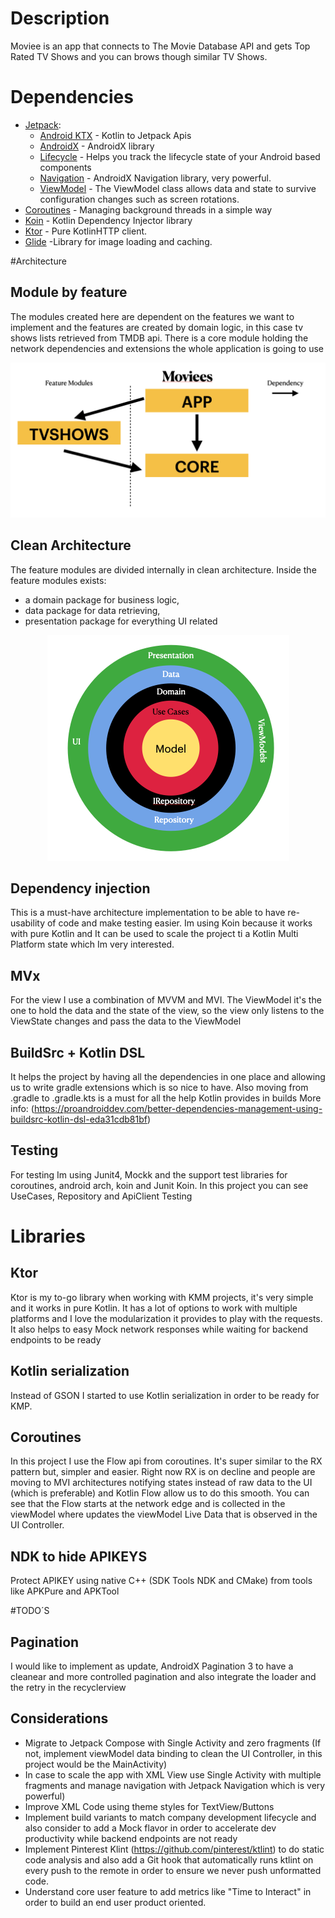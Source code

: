 # Description
Moviee is an app that connects to The Movie Database API and gets Top Rated TV Shows and you can brows though similar
TV Shows.

# Dependencies

-   [Jetpack](https://developer.android.com/jetpack):
    -   [Android KTX](https://developer.android.com/kotlin/ktx.html) - Kotlin to Jetpack Apis
    -   [AndroidX](https://developer.android.com/jetpack/androidx) - AndroidX library
    -   [Lifecycle](https://developer.android.com/topic/libraries/architecture/lifecycle) - Helps you track the lifecycle state of your Android based components
    -   [Navigation](https://developer.android.com/guide/navigation/) - AndroidX Navigation library, very powerful.
    -   [ViewModel](https://developer.android.com/topic/libraries/architecture/viewmodel) - The ViewModel class allows data and state to survive configuration
        changes such as screen rotations.
-   [Coroutines](https://kotlinlang.org/docs/reference/coroutines-overview.html) - Managing background threads in a simple way
-   [Koin](https://insert-koin.io/) - Kotlin Dependency Injector library
-   [Ktor](https://ktor.io/docs/welcome.html) - Pure KotlinHTTP client.
-   [Glide](https://bumptech.github.io/glide/) -Library for image loading and caching.

#Architecture

## Module by feature
The modules created here are dependent on the features we want to implement and the features
are created by domain logic, in this case tv shows lists retrieved from TMDB api.
There is a core module holding the network dependencies and extensions the whole application is
going to use

<p align="center">
 <img src="resources/architecture-dependency.png">
</p>


## Clean Architecture
The feature modules are divided internally in clean architecture. Inside the feature modules exists:
- a domain package for business logic,
- data package for data retrieving,
- presentation package for everything UI related

<p align="center">
 <img src="resources/clean-architecture.png">
</p>

## Dependency injection
This is a must-have architecture implementation to be able to have re-usability of code and make testing easier.
Im using Koin because it works with pure Kotlin and
It can be used to scale the project ti a Kotlin Multi Platform state which Im very interested.

## MVx
For the view I use a combination of MVVM and MVI. The ViewModel it's the one to hold the data
and the state of the view, so the view only listens to the ViewState changes and pass the data
to the ViewModel

## BuildSrc + Kotlin DSL
It helps the project by having all the dependencies in one place and allowing us to write gradle
extensions which is so nice to have. Also moving from .gradle to .gradle.kts is a must for all the
help Kotlin provides in builds
More info: (https://proandroiddev.com/better-dependencies-management-using-buildsrc-kotlin-dsl-eda31cdb81bf)

## Testing
For testing Im using Junit4, Mockk and the support test libraries for coroutines, android arch, koin and Junit Koin.
In this project you can see UseCases, Repository and ApiClient Testing

# Libraries

## Ktor
Ktor is my to-go library when working with KMM projects, it's very simple and it works in pure
Kotlin. It has a lot of options to work with multiple platforms and I love the modularization it
provides to play with the requests.
It also helps to easy Mock network responses while waiting for backend endpoints to be ready

## Kotlin serialization
Instead of GSON I started to use Kotlin serialization in order to be ready for KMP.

## Coroutines
In this project I use the Flow api from coroutines. It's super similar to the RX pattern but, simpler
and easier. Right now RX is on decline and people are moving to MVI architectures notifying states
instead of raw data to the UI (which is preferable) and Kotlin Flow allow us to do this smooth.
You can see that the Flow starts at the network edge and is collected in the viewModel where updates the
viewModel Live Data that is observed in the UI Controller.

## NDK to hide APIKEYS
Protect APIKEY using native C++ (SDK Tools NDK and CMake) from tools like APKPure and APKTool

#TODO´S

## Pagination
I would like to implement as update, AndroidX Pagination 3 to have a cleanear and more controlled pagination
and also integrate the loader and the retry in the recyclerview

## Considerations
- Migrate to Jetpack Compose with Single Activity and zero fragments (If not, implement viewModel data binding to clean the UI Controller, in this project would be the MainActivity)
- In case to scale the app with XML View use Single Activity with multiple fragments and manage navigation with Jetpack Navigation which is very powerful)
- Improve XML Code using theme styles for TextView/Buttons
- Implement build variants to match company development lifecycle and also consider to add a Mock flavor in order to accelerate dev productivity while
  backend endpoints are not ready
- Implement Pinterest Klint (https://github.com/pinterest/ktlint)  to do static code analysis and also add a Git hook that automatically runs ktlint on every push to the remote in order
  to ensure we never push unformatted code.
- Understand core user feature to add metrics like "Time to Interact" in order to build an end user product oriented.

  

